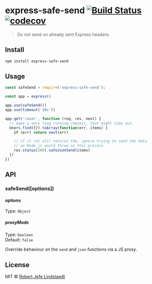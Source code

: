 # express-safe-send [![Build Status](https://travis-ci.org/eljefedelrodeodeljefe/express-safe-send.svg?branch=master)](https://travis-ci.org/eljefedelrodeodeljefe/express-safe-send) [![codecov](https://codecov.io/gh/eljefedelrodeodeljefe/express-safe-send/badge.svg?branch=master)](https://codecov.io/gh/eljefedelrodeodeljefe/express-safe-send?branch=master)

> Do not send on already sent Express headers.

## Install

```bash
npm install express-safe-send
```

## Usage

```js
const safeSend = require('express-safe-send');

const app = express()

app.use(safeSend())
app.use(timeout('10s'))

app.get('/user', function (req, res, next) {
  // make a very long running request, that might time out.
  Users.find({}).toArray(function(err, items) {
    if (err) return next(err)

    // if it (at all) returns the, ignore trying to send the data
    // as Node.js would throw in this process.
    res.status(200).safeJsonSend(items)
  })
})
```

## API

### safeSend([options])

#### options

Type: `Object`

##### proxyMode

Type: `boolean`<br>
Default: `false`

Override behaviour on the `send` and `json` functions via a JS proxy.

## License

MIT © [Robert Jefe Lindstaedt](https://eljefedelrodeodeljefe.com)
